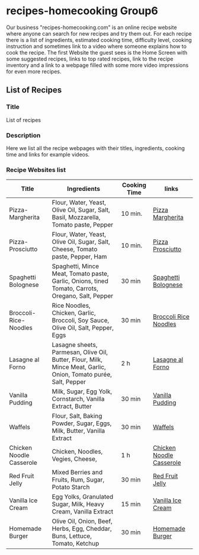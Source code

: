 # recipes-homecooking Group6

Our business "recipes-homecooking.com" is an online recipe website where anyone can search for new recipes 
and try them out. For each recipe there is a list of ingredients, estimated cooking time, difficulty level,
cooking instruction and sometimes link to a video where someone explains how to cook the recipe.
The first Website the guest sees is the Home Screen with some suggested recipes, links to top rated recipes,
link to the recipe inventory and a link to a webpage filled with some more video impressions for even more 
recipes.

## List of Recipes
### Title 
List of recipes
### Description
Here we list all the recipe webpages with their titles, ingredients, cooking time and links for example videos.
### Recipe Websites list
| Title | Ingredients | Cooking Time | links |
| ------ | ------ | ------ | ------ | 
| Pizza-Margherita | Flour, Water, Yeast, Olive Oil, Sugar, Salt, Basil, Mozzarella, Tomato paste, Pepper | 10 min. | [Pizza Margherita](https://www.youtube.com/watch?v=az5D8C6K5Dk) |
| Pizza-Prosciutto | Flour, Water, Yeast, Olive Oil, Sugar, Salt, Cheese, Tomato paste, Pepper, Ham | 10 min. | [Pizza Prosciutto](https://www.youtube.com/watch?v=ae-8_5zdUgI) |
| Spaghetti Bolognese | Spaghetti, Mince Meat, Tomato paste, Garlic, Onions, tined Tomato, Carrots, Oregano, Salt, Pepper | 30 min | [Spaghetti Bolognese](https://www.youtube.com/watch?v=v2WqcHH65NQ) |
| Broccoli-Rice-Noodles | Rice Noodles, Chicken, Garlic, Broccoli, Soy Sauce, Olive Oil, Salt, Pepper, Eggs | 30 min | [Broccoli Rice Noodles](https://www.youtube.com/watch?v=mhDJNfV7hjk)|
| Lasagne al Forno | Lasagne sheets, Parmesan, Olive Oil, Butter, Flour, Milk, Mince Meat, Garlic, Onion, Tomato purée, Salt, Pepper | 2 h | [Lasagne al Forno](https://www.youtube.com/watch?v=GK7GObLUCWU) |
| Vanilla Pudding | Milk, Sugar, Egg Yolk, Cornstarch, Vanilla Extract, Butter | 30 min | [Vanilla Pudding](https://celebratingsweets.com/homemade-vanilla-pudding/) |
| Waffels | Flour, Salt, Baking Powder, Sugar, Eggs, Milk, Butter, Vanilla Extract | 30 min | [Waffels](https://www.allrecipes.com/recipe/20513/classic-waffles/) |
| Chicken Noodle Casserole | Chicken, Noodles, Vegies, Cheese,  | 1 h | [Chicken Noodle Casserole](https://www.spendwithpennies.com/quick-chicken-and-noodle-bake/)
| Red Fruit Jelly | Mixed Berries and Fruits, Rum, Sugar, Potato Starch | 30 min | [Red Fruit Jelly](https://yeoldekitchen.com/en/blog/red-fruit-jelly/)
| Vanilla Ice Cream | Egg Yolks, Granulated Sugar, Milk, Heavy Cream, Vanilla Extract | 15 min | [Vanilla Ice Cream](https://addapinch.com/old-fashioned-vanilla-ice-cream-recipe/#wprm-recipe-container-28876)
| Homemade Burger | Olive Oil, Onion, Beef, Herbs, Egg, Cheddar, Buns, Lettuce, Tomato, Ketchup | 30 min | [Homemade Burger](https://realfood.tesco.com/recipes/classic-homemade-burger.html)